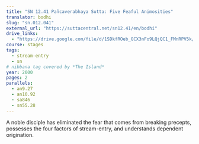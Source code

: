 ```yaml
---
title: "SN 12.41 Pañcaverabhaya Sutta: Five Feaful Animosities"
translator: bodhi
slug: "sn.012.041"
external_url: "https://suttacentral.net/sn12.41/en/bodhi"
drive_links:
  - "https://drive.google.com/file/d/1SDkfROeb_GCX3nFo9LQjQC1_FMnRPV5k/view?usp=drivesdk"
course: stages
tags:
  - stream-entry
  - sn
# nibbana tag covered by *The Island*
year: 2000
pages: 2
parallels:
  - an9.27
  - an10.92
  - sa846
  - sn55.28
---
```


A noble disciple has eliminated the fear that comes from breaking precepts, possesses the four factors of stream-entry, and understands dependent origination.
